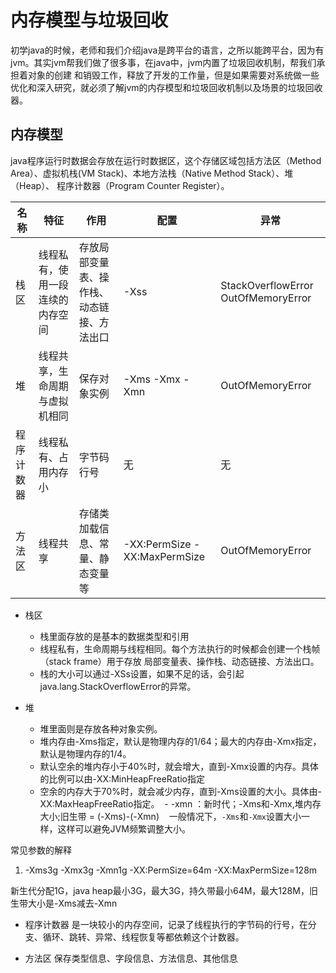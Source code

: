 # 内存模型与垃圾回收
初学java的时候，老师和我们介绍java是跨平台的语言，之所以能跨平台，因为有jvm。其实jvm帮我们做了很多事，在java中，jvm内置了垃圾回收机制，帮我们承担着对象的创建
和销毁工作，释放了开发的工作量，但是如果需要对系统做一些优化和深入研究，就必须了解jvm的内存模型和垃圾回收机制以及场景的垃圾回收器。

## 内存模型
java程序运行时数据会存放在运行时数据区，这个存储区域包括方法区（Method Area）、虚拟机栈(VM Stack)、本地方法栈（Native Method Stack）、堆（Heap）、
程序计数器（Program Counter Register）。

|名称 |特征 |作用 |配置 |异常 |
|- |-|-|-|-|
|栈区 |线程私有，使用一段连续的内存空间|存放局部变量表、操作栈、动态链接、方法出口|-Xss |StackOverflowError OutOfMemoryError|
|堆|线程共享，生命周期与虚拟机相同|保存对象实例|-Xms -Xmx -Xmn|OutOfMemoryError|
|程序计数器|线程私有、占用内存小|字节码行号|无|无|
|方法区|线程共享|存储类加载信息、常量、静态变量等|-XX:PermSize -XX:MaxPermSize|OutOfMemoryError|

- 栈区

  - 栈里面存放的是基本的数据类型和引用
  - 线程私有，生命周期与线程相同。每个方法执行的时候都会创建一个栈帧（stack frame）用于存放 局部变量表、操作栈、动态链接、方法出口。
  - 栈的大小可以通过-XSs设置，如果不足的话，会引起java.lang.StackOverflowError的异常。

- 堆

  - 堆里面则是存放各种对象实例。
  - 堆内存由-Xms指定，默认是物理内存的1/64；最大的内存由-Xmx指定，默认是物理内存的1/4。
  - 默认空余的堆内存小于40%时，就会增大，直到-Xmx设置的内存。具体的比例可以由-XX:MinHeapFreeRatio指定
  - 空余的内存大于70%时，就会减少内存，直到-Xms设置的大小。具体由-XX:MaxHeapFreeRatio指定。
  - -xmn ：新时代；-Xms和-Xmx,堆内存大小;旧生带 = (-Xms)-(-Xmn)
  
  一般情况下，`-Xms`和`-Xmx`设置大小一样，这样可以避免JVM频繁调整大小。
  
常见参数的解释
1. -Xms3g -Xmx3g -Xmn1g -XX:PermSize=64m -XX:MaxPermSize=128m

新生代分配1G，java heap最小3G，最大3G，持久带最小64M，最大128M，旧生带大小是-Xms减去-Xmn
  
- 程序计数器
是一块较小的内存空间，记录了线程执行的字节码的行号，在分支、循环、跳转、异常、线程恢复等都依赖这个计数器。

- 方法区
保存类型信息、字段信息、方法信息、其他信息


